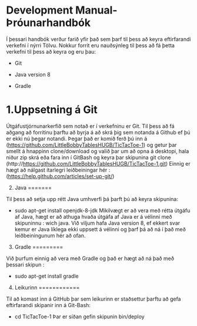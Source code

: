 Development Manual-Þróunarhandbók
=================================

Í þessari handbók verður farið yfir það sem þarf til þess að keyra eftirfarandi verkefni í nýrri Tölvu. Nokkur forrit eru nauðsýnleg til þess að fá þetta verkefni til þess að keyra og eru þau:

   - Git

   - Java version 8

   - Gradle

1.Uppsetning á Git
==================

Útgáfustjórnunarkerfið sem notað er í verkefninu er Git.
Til þess að fá aðgang að forritinu þarftu að byrja á að skrá þig sem notanda á Github ef þú er ekki nú þegar notandi.
Þegar það er komið ferð þú inn á (https://github.com/LittleBobbyTablesHUGB/TicTacToe-1) og getur þar smellt á hnappinn clone/download og valið þar um að opna á desktopi, hala niður zip skrá eða fara inn í GitBash og keyra þar skipunina git clone (http://https://github.com/LittleBobbyTablesHUGB/TicTacToe-1.git)
Einnig er hægt að nálgast ítarlegri leiðbeiningar hér :(https://help.github.com/articles/set-up-git/)

2. Java
=======

Til þess að setja upp rétt Java umhverfi þá þarft þú að keyra skipunina:
- sudo apt-get install openjdk-8-jdk
Mikilvægt er að vera með rétta útgáfu af Java, hægt er að athuga hvaða útgáfa af Java er á vélinni með skipuninnu : wich java. Við viljum hafa Java version 8, ef ekkert svar kemur er Java líklega ekki uppsett á vélinni og þarf þá að ná í það með leiðbeiningunum hér að ofan.

3. Gradle
=========

Við þurfum einnig að vera með Gradle og það er hægt að ná það með þessari skipun :
- sudo apt-get install gradle

4. Leikurinn
============

Til að komast inn á GitHub þar sem leikurinn er staðsettur þarftu að gefa eftirfarandi skipanir inn á Git-Bash:
- cd TicTacToe-1
Þar er síðan gefin skipunin bin/deploy


